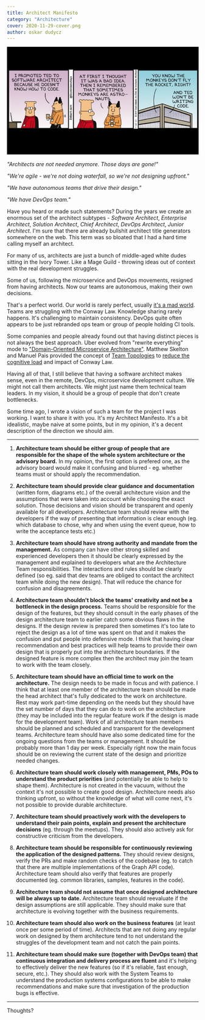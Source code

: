 ```yaml
---
title: Architect Manifesto
category: "Architecture"
cover: 2020-11-29-cover.png
author: oskar dudycz
---
```


![cover](2020-11-29-cover.png)

_"Architects are not needed anymore. Those days are gone!"_

_"We're agile - we're not doing waterfall, so we're not designing upfront."_

_"We have autonomous teams that drive their design."_

_"We have DevOps team."_

Have you heard or made such statements? During the years we create an enormous set of the architect subtypes - _Software Architect_, _Enterprise Architect_, _Solution Architect_, _Chief Architect_, _DevOps Architect_, _Junior Architect_. I'm sure that there are already bullshit architect title generators somewhere on the web. This term was so bloated that I had a hard time calling myself an architect.

For many of us, architects are just a bunch of middle-aged white dudes sitting in the Ivory Tower. Like a Mage Guild - throwing ideas out of context with the real development struggles.

Some of us, following the microservice and DevOps movements, resigned from having architects. Now our teams are autonomous, making their own decisions.

That's a perfect world. Our world is rarely perfect, usually [it's a mad world](https://www.youtube.com/watch?v=4N3N1MlvVc4). Teams are struggling with the Conway Law. Knowledge sharing rarely happens. It's challenging to maintain consistency. DevOps quite often appears to be just rebranded ops team or group of people holding CI tools.

Some companies and people already found out that having distinct pieces is not always the best approach. Uber evolved from "rewrite everything" mode to ["Domain-Oriented Microservice Architecture"](https://eng.uber.com/microservice-architecture/). Matthew Skelton and Manuel Pais provided the concept of [Team Topologies](https://teamtopologies.com) to [reduce the cognitive load](https://www.youtube.com/watch?v=haejb5rzKsM) and impact of Conway Law.

Having all of that, I still believe that having a software architect makes sense, even in the remote, DevOps, microservice development culture. We might not call them architects. We might just name them technical team leaders. In my vision, it should be a group of people that don't create bottlenecks.

Some time ago, I wrote a vision of such a team for the project I was working. I want to share it with you. It's my Architect Manifesto. It's a bit idealistic, maybe naive at some points, but in my opinion, it's a decent description of the direction we should aim.

---


1. **Architecture team should be either group of people that are responsible for the shape of the whole system architecture or the advisory board.** In my opinion, the first option is prefered one, as the advisory board would make it confusing and blurred - eg. whether teams must or should apply the recommendation.

2. **Architecture team should provide clear guidance and documentation** (written form, diagrams etc.) of the overall architecture vision and the assumptions that were taken into account while choosing the exact solution. Those decisions and vision should be transparent and openly available for all developers. Architecture team should review with the developers if the way of presenting that information is clear enough (eg. which database to chose, why and when using the event queue, how to write the acceptance tests etc.)

3. **Architecture team should have strong authority and mandate from the management.** As company can have other strong skilled and experienced developers then it should be clearly expressed by the management and explained to developers what are the Architecture Team responsibilities. The interactions and rules should be clearly defined (so eg. said that dev teams are obliged to contact the architect team while doing the new design). That will reduce the chance for confusion and disagreements.

4. **Architecture team shouldn't block the teams' creativity and not be a bottleneck in the design process.** Teams should be responsible for the design of the features, but they should consult in the early phases of the design architecture team to earlier catch some obvious flaws in the designs. If the design review is prepared then sometimes it's too late to reject the design as a lot of time was spent on that and it makes the confusion and put people into defensive mode. I think that having clear recommendation and best practices will help teams to provide their own design that is properly put into the architecture boundaries. If the designed feature is more complex then the architect may join the team to work with the team closely.

5. **Architecture team should have an official time to work on the architecture.** The design needs to be made in focus and with patience. I think that at least one member of the architecture team should be made the head architect that's fully dedicated to the work on architecture. Rest may work part-time depending on the needs but they should have the set number of days that they can do to work on the architecture (they may be included into the regular feature work if the design is made for the development team). Work of all architecture team members should be planned and scheduled and transparent for the development teams. Architecture team should have also some dedicated time for the ongoing questions from the teams or management. It should be probably more than 1 day per week. Especially right now the main focus should be on reviewing the current state of the design and prioritize needed changes.

6. **Architecture team should work closely with management, PMs, POs to understand the product priorities** (and potentially be able to help to shape them). Architecture is not created in the vacuum, without the context it's not possible to create good design. Architecture needs also thinking upfront, so without the knowledge of what will come next, it's not possible to provide durable architecture.

7. **Architecture team should proactively work with the developers to understand their pain points, explain and present the architecture decisions** (eg. through the meetups). They should also actively ask for constructive criticism from the developers.

8. **Architecture team should be responsible for continuously reviewing the application of the designed patterns.** They should review designs, verify the PRs and make random checks of the codebase (eg. to catch that there are multiple implementations of the Graph API code). Architecture team should also verify that features are properly documented (eg. common libraries, samples, features in the code).

9. **Architecture team should not assume that once designed architecture will be always up to date.** Architecture team should reevaluate if the design assumptions are still applicable. They should make sure that architecture is evolving together with the business requirements.

10. **Architecture team should also work on the business features** (at least once per some period of time). Architects that are not doing any regular work on designed by them architecture tend to not understand the struggles of the development team and not catch the pain points.

11. **Architecture team should make sure (together with DevOps team) that continuous integration and delivery process are fluent** and it's helping to effectively deliver the new features (so if it's reliable, fast enough, secure, etc.). They should also work with the System Teams to understand the production systems configurations to be able to make recommendations and make sure that investigation of the production bugs is effective.


---


Thoughts?